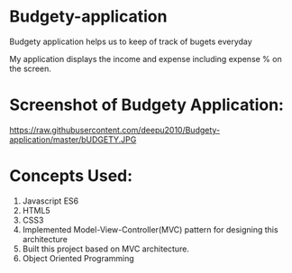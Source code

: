 # Budgety-application

Budgety application helps us to keep of track of bugets everyday

My application displays the income and expense including expense % on the screen. 

# Screenshot of Budgety Application:

https://raw.githubusercontent.com/deepu2010/Budgety-application/master/bUDGETY.JPG

# Concepts Used:
1. Javascript ES6
2. HTML5
3. CSS3
4. Implemented Model-View-Controller(MVC) pattern for designing this architecture
5. Built this project based on MVC architecture.
6. Object Oriented Programming 
